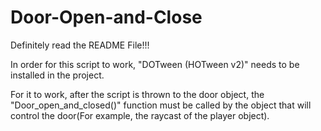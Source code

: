 # Door-Open-and-Close
Definitely read the README File!!!

In order for this script to work, "DOTween (HOTween v2)" needs to be installed in the project.

For it to work, after the script is thrown to the door object, the "Door_open_and_closed()" function must be called by the object that will control the door(For example, the raycast of the player object).
